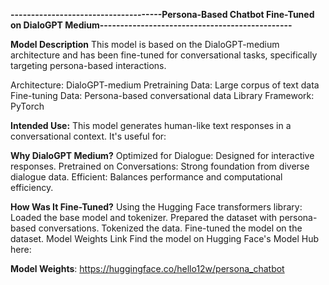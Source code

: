 **-------------------------------------Persona-Based Chatbot Fine-Tuned on DialoGPT Medium-----------------------------------------------**

**Model Description**
This model is based on the DialoGPT-medium architecture and has been fine-tuned for conversational tasks, specifically targeting persona-based interactions.

Architecture: DialoGPT-medium
Pretraining Data: Large corpus of text data
Fine-tuning Data: Persona-based conversational data
Library Framework: PyTorch

**Intended Use:**
This model generates human-like text responses in a conversational context. It's useful for:

**Why DialoGPT Medium?**
Optimized for Dialogue: Designed for interactive responses.
Pretrained on Conversations: Strong foundation from diverse dialogue data.
Efficient: Balances performance and computational efficiency.

**How Was It Fine-Tuned?**
Using the Hugging Face transformers library:
Loaded the base model and tokenizer.
Prepared the dataset with persona-based conversations.
Tokenized the data.
Fine-tuned the model on the dataset.
Model Weights Link
Find the model on Hugging Face's Model Hub here:

**Model Weights**: https://huggingface.co/hello12w/persona_chatbot

